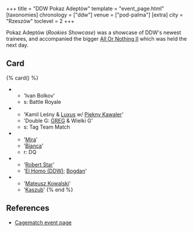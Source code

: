 +++
title = "DDW Pokaz Adeptów"
template = "event_page.html"
[taxonomies]
chronology = ["ddw"]
venue = ["pod-palma"]
[extra]
city = "Rzeszów"
toclevel = 2
+++

Pokaz Adeptów (_Rookies Showcase_) was a showcase of DDW's newest trainees, and accompanied the bigger [All Or Nothing II](@/e/ddw/2014-08-17-ddw-all-or-nothing-2.md) which was held the next day.

## Card

{% card() %}
- - 'Ivan Bolkov'
  - s: Battle Royale
- - 'Kamil Leśny & [Luxus](@/w/luxus.md) w/ [Piękny Kawaler](@/w/piekny-kawaler.md)'
  - 'Double G: [GREG](@/w/greg.md) & Wielki G'
  - s: Tag Team Match
- - '[Mira](@/w/mira.md)'
  - '[Bianca](@/w/bianca.md)'
  - r: DQ
- - '[Robert Star](@/w/robert-star.md)'
  - '[El Homo (DDW)](@/w/ostrowski.md); [Bogdan](@/w/krzysztof-zasada.md)'
- - '[Mateusz Kowalski](@/w/mateusz-kakareko.md)'
  - '[Kaszub](@/w/kaszub.md)'
{% end %}

## References

* [Cagematch event page](https://www.cagematch.net/?id=1&nr=114968)

